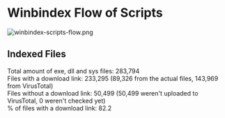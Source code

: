 # Winbindex Flow of Scripts

![winbindex-scripts-flow.png](winbindex-scripts-flow.png)

## Indexed Files

<!--FileStats-->
Total amount of exe, dll and sys files: 283,794  
Files with a download link: 233,295 (89,326 from the actual files, 143,969 from VirusTotal)  
Files without a download link: 50,499 (50,499 weren't uploaded to VirusTotal, 0 weren't checked yet)  
% of files with a download link: 82.2  
<!--/FileStats-->
